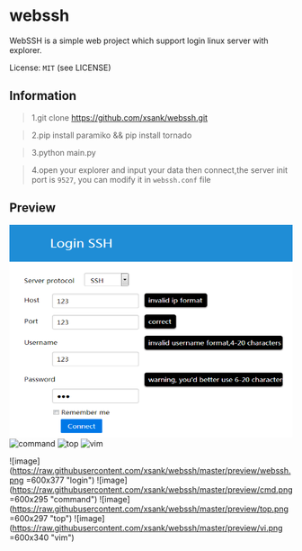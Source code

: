 webssh
====================


WebSSH is a simple web project which support login linux server with explorer.

License: `MIT` (see LICENSE)

Information
-----------

> 1.git clone https://github.com/xsank/webssh.git

> 2.pip install paramiko && pip install tornado

> 3.python main.py

> 4.open your explorer and input your data then connect,the server init port is `9527`,
> you can modify it in `webssh.conf` file


Preview
-------

<img src="https://raw.githubusercontent.com/xsank/webssh/master/preview/webssh.png" width = "600" height = "377" alt="login" />
<img src="https://raw.githubusercontent.com/xsank/webssh/master/preview/cmd.png" width = "600" height = "295" alt="command" />
<img src="https://raw.githubusercontent.com/xsank/webssh/master/preview/top.png" width = "600" height = "297" alt="top" />
<img src="https://raw.githubusercontent.com/xsank/webssh/master/preview/vi.png" width = "600" height = "340" alt="vim" />


![image](https://raw.githubusercontent.com/xsank/webssh/master/preview/webssh.png =600x377 "login")
![image](https://raw.githubusercontent.com/xsank/webssh/master/preview/cmd.png =600x295 "command")
![image](https://raw.githubusercontent.com/xsank/webssh/master/preview/top.png =600x297 "top")
![image](https://raw.githubusercontent.com/xsank/webssh/master/preview/vi.png =600x340 "vim")

